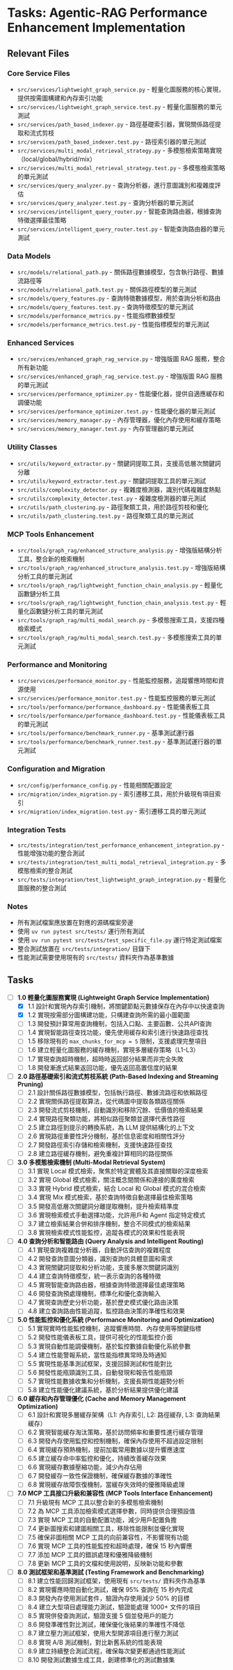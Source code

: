 # Tasks: Agentic-RAG Performance Enhancement Implementation

## Relevant Files

### Core Service Files
- `src/services/lightweight_graph_service.py` - 輕量化圖服務的核心實現，提供按需圖構建和內存索引功能
- `src/services/lightweight_graph_service.test.py` - 輕量化圖服務的單元測試
- `src/services/path_based_indexer.py` - 路徑基礎索引器，實現關係路徑提取和流式剪枝
- `src/services/path_based_indexer.test.py` - 路徑索引器的單元測試
- `src/services/multi_modal_retrieval_strategy.py` - 多模態檢索策略實現（local/global/hybrid/mix）
- `src/services/multi_modal_retrieval_strategy.test.py` - 多模態檢索策略的單元測試
- `src/services/query_analyzer.py` - 查詢分析器，進行意圖識別和複雜度評估
- `src/services/query_analyzer.test.py` - 查詢分析器的單元測試
- `src/services/intelligent_query_router.py` - 智能查詢路由器，根據查詢特徵選擇最佳策略
- `src/services/intelligent_query_router.test.py` - 智能查詢路由器的單元測試

### Data Models
- `src/models/relational_path.py` - 關係路徑數據模型，包含執行路徑、數據流路徑等
- `src/models/relational_path.test.py` - 關係路徑模型的單元測試
- `src/models/query_features.py` - 查詢特徵數據模型，用於查詢分析和路由
- `src/models/query_features.test.py` - 查詢特徵模型的單元測試
- `src/models/performance_metrics.py` - 性能指標數據模型
- `src/models/performance_metrics.test.py` - 性能指標模型的單元測試

### Enhanced Services
- `src/services/enhanced_graph_rag_service.py` - 增強版圖 RAG 服務，整合所有新功能
- `src/services/enhanced_graph_rag_service.test.py` - 增強版圖 RAG 服務的單元測試
- `src/services/performance_optimizer.py` - 性能優化器，提供自適應緩存和調優功能
- `src/services/performance_optimizer.test.py` - 性能優化器的單元測試
- `src/services/memory_manager.py` - 內存管理器，優化內存使用和緩存策略
- `src/services/memory_manager.test.py` - 內存管理器的單元測試

### Utility Classes
- `src/utils/keyword_extractor.py` - 關鍵詞提取工具，支援高低層次關鍵詞分離
- `src/utils/keyword_extractor.test.py` - 關鍵詞提取工具的單元測試
- `src/utils/complexity_detector.py` - 複雜度檢測器，識別代碼複雜度熱點
- `src/utils/complexity_detector.test.py` - 複雜度檢測器的單元測試
- `src/utils/path_clustering.py` - 路徑聚類工具，用於路徑剪枝和優化
- `src/utils/path_clustering.test.py` - 路徑聚類工具的單元測試

### MCP Tools Enhancement
- `src/tools/graph_rag/enhanced_structure_analysis.py` - 增強版結構分析工具，整合新的檢索機制
- `src/tools/graph_rag/enhanced_structure_analysis.test.py` - 增強版結構分析工具的單元測試
- `src/tools/graph_rag/lightweight_function_chain_analysis.py` - 輕量化函數鏈分析工具
- `src/tools/graph_rag/lightweight_function_chain_analysis.test.py` - 輕量化函數鏈分析工具的單元測試
- `src/tools/graph_rag/multi_modal_search.py` - 多模態搜索工具，支援四種檢索模式
- `src/tools/graph_rag/multi_modal_search.test.py` - 多模態搜索工具的單元測試

### Performance and Monitoring
- `src/services/performance_monitor.py` - 性能監控服務，追蹤響應時間和資源使用
- `src/services/performance_monitor.test.py` - 性能監控服務的單元測試
- `src/tools/performance/performance_dashboard.py` - 性能儀表板工具
- `src/tools/performance/performance_dashboard.test.py` - 性能儀表板工具的單元測試
- `src/tools/performance/benchmark_runner.py` - 基準測試運行器
- `src/tools/performance/benchmark_runner.test.py` - 基準測試運行器的單元測試

### Configuration and Migration
- `src/config/performance_config.py` - 性能相關配置設定
- `src/migration/index_migration.py` - 索引遷移工具，用於升級現有項目索引
- `src/migration/index_migration.test.py` - 索引遷移工具的單元測試

### Integration Tests
- `src/tests/integration/test_performance_enhancement_integration.py` - 性能增強功能的整合測試
- `src/tests/integration/test_multi_modal_retrieval_integration.py` - 多模態檢索的整合測試
- `src/tests/integration/test_lightweight_graph_integration.py` - 輕量化圖服務的整合測試

### Notes

- 所有測試檔案應放置在對應的源碼檔案旁邊
- 使用 `uv run pytest src/tests/` 運行所有測試
- 使用 `uv run pytest src/tests/test_specific_file.py` 運行特定測試檔案
- 整合測試放置在 `src/tests/integration/` 目錄下
- 性能測試需要使用現有的 `src/tests/` 資料夾作為基準數據

## Tasks

- [ ] **1.0 輕量化圖服務實現 (Lightweight Graph Service Implementation)**
  - [x] 1.1 設計和實現內存索引機制，將關鍵節點元數據保存在內存中以快速查詢
  - [x] 1.2 實現按需部分圖構建功能，只構建查詢所需的最小圖範圍
  - [ ] 1.3 開發預計算常用查詢機制，包括入口點、主要函數、公共API查詢
  - [ ] 1.4 實現智能路徑查找功能，優先使用緩存和索引進行快速路徑查找
  - [ ] 1.5 移除現有的 `max_chunks_for_mcp = 5` 限制，支援處理完整項目
  - [ ] 1.6 建立輕量化圖服務的緩存機制，實現多層緩存策略（L1-L3）
  - [ ] 1.7 實現查詢超時機制，超時時返回部分結果而非完全失敗
  - [ ] 1.8 開發漸進式結果返回功能，優先返回高置信度的結果

- [ ] **2.0 路徑基礎索引和流式剪枝系統 (Path-Based Indexing and Streaming Pruning)**
  - [ ] 2.1 設計關係路徑數據模型，包括執行路徑、數據流路徑和依賴路徑
  - [ ] 2.2 實現關係路徑提取算法，從代碼圖中提取各類路徑關係
  - [ ] 2.3 開發流式剪枝機制，自動識別和移除冗餘、低價值的檢索結果
  - [ ] 2.4 實現路徑聚類功能，將相似路徑聚類並選擇代表性路徑
  - [ ] 2.5 建立路徑到提示的轉換系統，為 LLM 提供結構化的上下文
  - [ ] 2.6 實現路徑重要性評分機制，基於信息密度和相關性評分
  - [ ] 2.7 開發路徑索引存儲和檢索機制，支援快速路徑查找
  - [ ] 2.8 建立路徑緩存機制，避免重複計算相同的路徑關係

- [ ] **3.0 多模態檢索機制 (Multi-Modal Retrieval System)**
  - [ ] 3.1 實現 Local 模式檢索，聚焦於特定實體及其直接關聯的深度檢索
  - [ ] 3.2 實現 Global 模式檢索，關注概念間關係和連接的廣度檢索
  - [ ] 3.3 實現 Hybrid 模式檢索，結合 Local 和 Global 模式的混合檢索
  - [ ] 3.4 實現 Mix 模式檢索，基於查詢特徵自動選擇最佳檢索策略
  - [ ] 3.5 開發高低層次關鍵詞分離提取機制，提升檢索精準度
  - [ ] 3.6 實現檢索模式手動選擇功能，允許用戶和 Agent 指定特定模式
  - [ ] 3.7 建立檢索結果合併和排序機制，整合不同模式的檢索結果
  - [ ] 3.8 實現檢索模式性能監控，追蹤各模式的效果和性能表現

- [ ] **4.0 查詢分析和智能路由 (Query Analysis and Intelligent Routing)**
  - [ ] 4.1 實現查詢複雜度分析器，自動評估查詢的複雜程度
  - [ ] 4.2 開發查詢意圖分類器，識別查詢的具體意圖和需求
  - [ ] 4.3 實現關鍵詞提取和分析功能，支援多層次關鍵詞識別
  - [ ] 4.4 建立查詢特徵模型，統一表示查詢的各種特徵
  - [ ] 4.5 實現智能查詢路由器，根據查詢特徵選擇最佳處理策略
  - [ ] 4.6 開發查詢預處理機制，標準化和優化查詢輸入
  - [ ] 4.7 實現查詢歷史分析功能，基於歷史模式優化路由決策
  - [ ] 4.8 建立查詢路由性能追蹤，監控路由決策的準確性和效果

- [ ] **5.0 性能監控和優化系統 (Performance Monitoring and Optimization)**
  - [ ] 5.1 實現實時性能監控機制，追蹤響應時間、內存使用等關鍵指標
  - [ ] 5.2 開發性能儀表板工具，提供可視化的性能監控介面
  - [ ] 5.3 實現自動性能調優機制，基於監控數據自動優化系統參數
  - [ ] 5.4 建立性能警報系統，當性能指標異常時及時通知
  - [ ] 5.5 實現性能基準測試框架，支援回歸測試和性能對比
  - [ ] 5.6 開發性能瓶頸識別工具，自動發現和報告性能瓶頸
  - [ ] 5.7 實現性能數據收集和分析機制，支援長期性能趨勢分析
  - [ ] 5.8 建立性能優化建議系統，基於分析結果提供優化建議

- [ ] **6.0 緩存和內存管理優化 (Cache and Memory Management Optimization)**
  - [ ] 6.1 設計和實現多層緩存架構（L1: 內存索引, L2: 路徑緩存, L3: 查詢結果緩存）
  - [ ] 6.2 實現智能緩存淘汰策略，基於訪問頻率和重要性進行緩存管理
  - [ ] 6.3 開發內存使用監控和控制機制，確保內存使用不超過設定限制
  - [ ] 6.4 實現緩存預熱機制，提前加載常用數據以提升響應速度
  - [ ] 6.5 建立緩存命中率監控和優化，持續改善緩存效果
  - [ ] 6.6 實現緩存數據壓縮功能，減少內存佔用
  - [ ] 6.7 開發緩存一致性保證機制，確保緩存數據的準確性
  - [ ] 6.8 實現緩存故障恢復機制，當緩存失效時的優雅降級處理

- [ ] **7.0 MCP 工具接口升級和兼容性 (MCP Tools Interface Enhancement)**
  - [ ] 7.1 升級現有 MCP 工具以整合新的多模態檢索機制
  - [ ] 7.2 為 MCP 工具添加檢索模式選擇參數，同時提供合理預設值
  - [ ] 7.3 實現 MCP 工具的自動配置功能，減少用戶配置負擔
  - [ ] 7.4 更新圖搜索和建圖相關工具，移除性能限制並優化實現
  - [ ] 7.5 確保非圖相關 MCP 工具的向前兼容性，不影響現有功能
  - [ ] 7.6 實現 MCP 工具的性能監控和超時處理，確保 15 秒內響應
  - [ ] 7.7 添加 MCP 工具的錯誤處理和優雅降級機制
  - [ ] 7.8 更新 MCP 工具的文檔和使用說明，反映新功能和參數

- [ ] **8.0 測試框架和基準測試 (Testing Framework and Benchmarking)**
  - [ ] 8.1 建立性能回歸測試框架，使用現有 `src/tests/` 資料夾作為基準
  - [ ] 8.2 實現響應時間自動化測試，確保 95% 查詢在 15 秒內完成
  - [ ] 8.3 開發內存使用測試套件，驗證內存使用減少 50% 的目標
  - [ ] 8.4 建立大型項目處理能力測試，驗證能處理 1000+ 文件的項目
  - [ ] 8.5 實現併發查詢測試，驗證支援 5 個並發用戶的能力
  - [ ] 8.6 開發準確性對比測試，確保優化後結果的準確性不降低
  - [ ] 8.7 建立壓力測試框架，使用大型開源項目進行壓力測試
  - [ ] 8.8 實現 A/B 測試機制，對比新舊系統的性能表現
  - [ ] 8.9 建立持續整合測試流程，確保每次變更都通過性能測試
  - [ ] 8.10 開發測試數據生成工具，創建標準化的測試數據集
